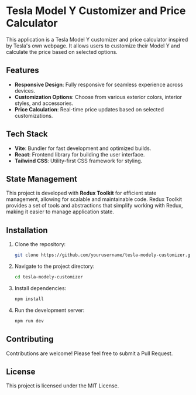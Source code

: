 # Tesla Model Y Customizer and Price Calculator

This application is a Tesla Model Y customizer and price calculator inspired by Tesla's own webpage. It allows users to customize their Model Y and calculate the price based on selected options.

## Features

- **Responsive Design**: Fully responsive for seamless experience across devices.
- **Customization Options**: Choose from various exterior colors, interior styles, and accessories.
- **Price Calculation**: Real-time price updates based on selected customizations.

## Tech Stack

- **Vite**: Bundler for fast development and optimized builds.
- **React**: Frontend library for building the user interface.
- **Tailwind CSS**: Utility-first CSS framework for styling.

## State Management

This project is developed with **Redux Toolkit** for efficient state management, allowing for scalable and maintainable code. Redux Toolkit provides a set of tools and abstractions that simplify working with Redux, making it easier to manage application state.

## Installation

1. Clone the repository:
   ```bash
   git clone https://github.com/yourusername/tesla-modely-customizer.git
   ```
2. Navigate to the project directory:
   ```bash
   cd tesla-modely-customizer
   ```
3. Install dependencies:
   ```bash
   npm install
   ```
4. Run the development server:
   ```bash
   npm run dev
   ```

## Contributing

Contributions are welcome! Please feel free to submit a Pull Request.

## License

This project is licensed under the MIT License.
